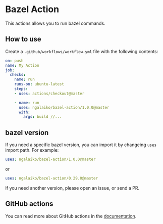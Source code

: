 # Bazel Action

This actions allows you to run bazel commands.

## How to use

Create a `.github/workflows/workflow.yml` file with the following contents:
```yaml
on: push
name: My Action
job:
  checks:
    name: run
    runs-on: ubuntu-latest
    steps:
    - uses: actions/checkout@master

    - name: run
      uses: ngalaiko/bazel-action/1.0.0@master
      with:
        args: build //...
```

## bazel version

If you need a specific bazel version, you can import it by changeing `uses` import path. For example:

```yaml
uses: ngalaiko/bazel-action/1.0.0@master
```

or

```yaml
uses: ngalaiko/bazel-action/0.29.0@master
```

If you need another version, please open an issue, or send a PR.

## GitHub actions

You can read more about GitHub actions in the [documentation](https://help.github.com/en/categories/automating-your-workflow-with-github-actions).
